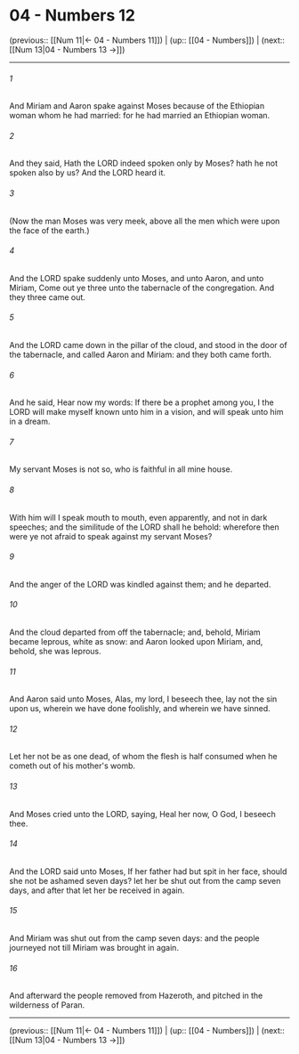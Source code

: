 # 04 - Numbers 12

(previous:: [[Num 11|← 04 - Numbers 11]]) | (up:: [[04 - Numbers]]) | (next:: [[Num 13|04 - Numbers 13 →]])

***


###### 1 
And Miriam and Aaron spake against Moses because of the Ethiopian woman whom he had married: for he had married an Ethiopian woman. 

###### 2 
And they said, Hath the LORD indeed spoken only by Moses? hath he not spoken also by us? And the LORD heard it. 

###### 3 
(Now the man Moses was very meek, above all the men which were upon the face of the earth.) 

###### 4 
And the LORD spake suddenly unto Moses, and unto Aaron, and unto Miriam, Come out ye three unto the tabernacle of the congregation. And they three came out. 

###### 5 
And the LORD came down in the pillar of the cloud, and stood in the door of the tabernacle, and called Aaron and Miriam: and they both came forth. 

###### 6 
And he said, Hear now my words: If there be a prophet among you, I the LORD will make myself known unto him in a vision, and will speak unto him in a dream. 

###### 7 
My servant Moses is not so, who is faithful in all mine house. 

###### 8 
With him will I speak mouth to mouth, even apparently, and not in dark speeches; and the similitude of the LORD shall he behold: wherefore then were ye not afraid to speak against my servant Moses? 

###### 9 
And the anger of the LORD was kindled against them; and he departed. 

###### 10 
And the cloud departed from off the tabernacle; and, behold, Miriam became leprous, white as snow: and Aaron looked upon Miriam, and, behold, she was leprous. 

###### 11 
And Aaron said unto Moses, Alas, my lord, I beseech thee, lay not the sin upon us, wherein we have done foolishly, and wherein we have sinned. 

###### 12 
Let her not be as one dead, of whom the flesh is half consumed when he cometh out of his mother's womb. 

###### 13 
And Moses cried unto the LORD, saying, Heal her now, O God, I beseech thee. 

###### 14 
And the LORD said unto Moses, If her father had but spit in her face, should she not be ashamed seven days? let her be shut out from the camp seven days, and after that let her be received in again. 

###### 15 
And Miriam was shut out from the camp seven days: and the people journeyed not till Miriam was brought in again. 

###### 16 
And afterward the people removed from Hazeroth, and pitched in the wilderness of Paran.

***

(previous:: [[Num 11|← 04 - Numbers 11]]) | (up:: [[04 - Numbers]]) | (next:: [[Num 13|04 - Numbers 13 →]])
